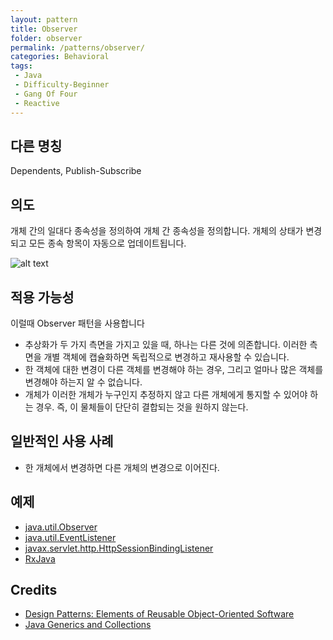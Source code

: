```yaml
---
layout: pattern
title: Observer
folder: observer
permalink: /patterns/observer/
categories: Behavioral
tags:
 - Java
 - Difficulty-Beginner
 - Gang Of Four
 - Reactive
---
```


## 다른 명칭
Dependents, Publish-Subscribe

## 의도
개체 간의 일대다 종속성을 정의하여 개체 간 종속성을 정의합니다.
개체의 상태가 변경되고 모든 종속 항목이 자동으로 업데이트됩니다.

![alt text](./etc/observer.png "Observer")

## 적용 가능성
이럴때 Observer 패턴을 사용합니다

* 추상화가 두 가지 측면을 가지고 있을 때, 하나는 다른 것에 의존합니다. 이러한 측면을 개별 객체에 캡슐화하면 독립적으로 변경하고 재사용할 수 있습니다.
* 한 객체에 대한 변경이 다른 객체를 변경해야 하는 경우, 그리고 얼마나 많은 객체를 변경해야 하는지 알 수 없습니다.
* 개체가 이러한 개체가 누구인지 추정하지 않고 다른 개체에게 통지할 수 있어야 하는 경우. 즉, 이 물체들이 단단히 결합되는 것을 원하지 않는다.

## 일반적인 사용 사례

* 한 개체에서 변경하면 다른 개체의 변경으로 이어진다.

## 예제

* [java.util.Observer](http://docs.oracle.com/javase/8/docs/api/java/util/Observer.html)
* [java.util.EventListener](http://docs.oracle.com/javase/8/docs/api/java/util/EventListener.html)
* [javax.servlet.http.HttpSessionBindingListener](http://docs.oracle.com/javaee/7/api/javax/servlet/http/HttpSessionBindingListener.html)
* [RxJava](https://github.com/ReactiveX/RxJava)

## Credits

* [Design Patterns: Elements of Reusable Object-Oriented Software](http://www.amazon.com/Design-Patterns-Elements-Reusable-Object-Oriented/dp/0201633612)
* [Java Generics and Collections](http://www.amazon.com/Java-Generics-Collections-Maurice-Naftalin/dp/0596527756/)
